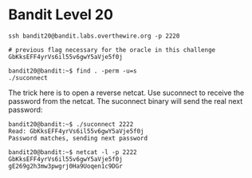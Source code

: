 # Bandit Level 20

```
ssh bandit20@bandit.labs.overthewire.org -p 2220
```

```
# previous flag necessary for the oracle in this challenge
GbKksEFF4yrVs6il55v6gwY5aVje5f0j

bandit20@bandit:~$ find . -perm -u=s
./suconnect

```

The trick here is to open a reverse netcat.
Use suconnect to receive the password from the netcat.
The suconnect binary will send the real next password:

```
bandit20@bandit:~$ ./suconnect 2222
Read: GbKksEFF4yrVs6il55v6gwY5aVje5f0j
Password matches, sending next password
```

```
bandit20@bandit:~$ netcat -l -p 2222
GbKksEFF4yrVs6il55v6gwY5aVje5f0j
gE269g2h3mw3pwgrj0Ha9Uoqen1c9DGr
```
